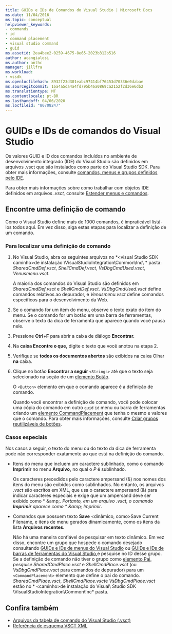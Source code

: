 ```yaml
---
title: GUIDs e IDs de Comandos do Visual Studio | Microsoft Docs
ms.date: 11/04/2016
ms.topic: conceptual
helpviewer_keywords:
- commands
- id
- command placement
- visual studio command
- guid
ms.assetid: 2ea4bee2-0259-4675-8e65-2023b312b516
author: acangialosi
ms.author: anthc
manager: jillfra
ms.workload:
- vssdk
ms.openlocfilehash: 8932f23d301eabc97414bf76453d70336e0dabae
ms.sourcegitcommit: 16a4a5da4a4fd795b46a0869ca2152f2d36e6db2
ms.translationtype: MT
ms.contentlocale: pt-BR
ms.lasthandoff: 04/06/2020
ms.locfileid: "80708247"
---
```

# <a name="guids-and-ids-of-visual-studio-commands"></a>GUIDs e IDs de comandos do Visual Studio
Os valores GUID e ID dos comandos incluídos no ambiente de desenvolvimento integrado (IDE) do Visual Studio são definidos em arquivos .vsct que são instalados como parte do Visual Studio SDK. Para obter mais informações, consulte [comandos, menus e grupos definidos pelo IDE](../../extensibility/internals/ide-defined-commands-menus-and-groups.md).

 Para obter mais informações sobre como trabalhar com objetos IDE definidos em arquivos *.vsct,* consulte [Estender menus e comandos](../../extensibility/extending-menus-and-commands.md).

## <a name="find-a-command-definition"></a>Encontre uma definição de comando
 Como o Visual Studio define mais de 1000 comandos, é impraticável listá-los todos aqui. Em vez disso, siga estas etapas para localizar a definição de um comando.

### <a name="to-locate-a-command-definition"></a>Para localizar uma definição de comando

1. No Visual Studio, abra os seguintes arquivos no *<visual Studio SDK caminho\>de instalação \VisualStudioIntegration\Common\Inc\\ * pasta: *SharedCmdDef.vsct*, *ShellCmdDef.vsct*, *VsDbgCmdUsed.vsct*, *Venusmenu.vsct*.

    A maioria dos comandos do Visual Studio são definidos em *SharedCmdDef.vsct* e *ShellCmdDef.vsct*. *VsDbgCmdUsed.vsct* define comandos relativos ao depurador, e *Venusmenu.vsct* define comandos específicos para o desenvolvimento da Web.

2. Se o comando for um item do menu, observe o texto exato do item do menu. Se o comando for um botão em uma barra de ferramentas, observe o texto da dica de ferramenta que aparece quando você pausa nele.

3. Pressione **Ctrl**+**F** para abrir a caixa de diálogo **Encontrar.**

4. Na **caixa Encontre o que,** digite o texto que você anotou na etapa 2.

5. Verifique se **todos os documentos abertos** são exibidos na caixa Olhar **na** caixa.

6. Clique no botão **Encontrar a seguir** `<Strings>` até que o texto seja selecionado na seção de um [elemento Botão](../../extensibility/button-element.md).

    O `<Button>` elemento em que o comando aparece é a definição de comando.

   Quando você encontrar a definição de comando, você pode colocar uma cópia do comando em outro `guid` `id` menu ou barra de ferramentas criando um [elemento CommandPlacement](../../extensibility/commandplacement-element.md) que tenha o mesmo e valores que o comando. Para obter mais informações, consulte [Criar grupos reutilizáveis de botões](../../extensibility/creating-reusable-groups-of-buttons.md).

### <a name="special-cases"></a>Casos especiais
 Nos casos a seguir, o texto do menu ou do texto da dica de ferramenta pode não corresponder exatamente ao que está na definição do comando.

- Itens do menu que incluem um caractere sublinhado, como o comando **Imprimir** no menu **Arquivo,** no qual o *P* é sublinhado.

     Os caracteres precedidos pelo caractere ampersand (&) nos nomes dos itens do menu são exibidos como sublinhados. No entanto, os arquivos *.vsct* são escritos em XML, que usa o caractere ampersand (&) para indicar caracteres especiais e exige que um ampersand deve ser exibido como * &amp;amp;*. Portanto, em um arquivo *.vsct,* o comando **Imprimir** aparece como * &amp;amp; Imprimir*.

- Comandos que possuem texto **Save** \<dinâmico, como\>Save Current Filename, e itens de menu gerados dinamicamente, como os itens da lista **Arquivos recentes.**

     Não há uma maneira confiável de pesquisar em texto dinâmico. Em vez disso, encontre um grupo que hospede o comando desejado consultando [GUIDs e IDs de menus do Visual Studio](../../extensibility/internals/guids-and-ids-of-visual-studio-menus.md) ou [GUIDs e IDs de barras de ferramentas do Visual Studio,](../../extensibility/internals/guids-and-ids-of-visual-studio-toolbars.md)e pesquise no ID desse grupo. Se a definição de comando não tiver o grupo como [elemento Pai,](../../extensibility/parent-element.md) *pesquise SharedCmdPlace.vsct* e *ShellCmdPlace.vsct* (ou *VsDbgCmdPlace.vsct* para comandos de depurador) para um `<CommandPlacement>` elemento que define o pai do comando. *SharedCmdPlace.vsct*, *ShellCmdPlace.vsct*e *VsDbgCmdPlace.vsct* estão no * \<caminho\>de instalação do Visual\\ Studio SDK \VisualStudioIntegration\Common\Inc* pasta.

## <a name="see-also"></a>Confira também

- [Arquivos da tabela de comando do Visual Studio (.vsct)](../../extensibility/internals/visual-studio-command-table-dot-vsct-files.md)
- [Referência de esquema VSCT XML](../../extensibility/vsct-xml-schema-reference.md)
